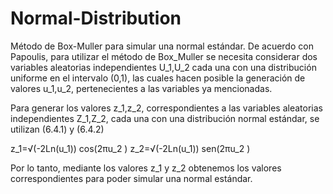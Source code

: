 # Normal-Distribution

Método de Box-Muller para simular una normal estándar.
De acuerdo con Papoulis, para utilizar el método de Box_Muller se necesita considerar dos variables aleatorias independientes U_1,U_2 cada una con una distribución
uniforme en el intervalo (0,1), las cuales hacen posible la generación de valores u_1,u_2, pertenecientes a las variables ya mencionadas.

Para generar los valores z_1,z_2, correspondientes a las variables aleatorias independientes Z_1,Z_2, cada una con una distribución normal estándar,
se utilizan (6.4.1) y (6.4.2)

z_1=√(-2Ln(u_1))  cos⁡(2πu_2 )
z_2=√(-2Ln(u_1))  sen⁡(2πu_2 )

Por lo tanto, mediante los valores z_1  y z_2 obtenemos los valores correspondientes para poder simular una normal estándar.
